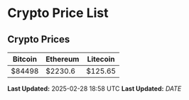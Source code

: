 # Crypto Price List

## Crypto Prices
| Bitcoin | Ethereum | Litecoin |
| ------- | -------- | -------- |
| $84498 | $2230.6 | $125.65 |
**Last Updated:** 2025-02-28 18:58 UTC
**Last Updated:** $DATE$
